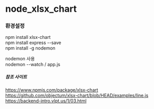 # node_xlsx_chart


### 환경설정
npm install xlsx-chart  
npm install express --save  
npm install -g nodemon   

nodemon 사용  
nodemon --watch / app.js   

##### 참조 사이트 
https://www.npmjs.com/package/xlsx-chart  
https://github.com/objectum/xlsx-chart/blob/HEAD/examples/line.js   
https://backend-intro.vlpt.us/1/03.html 
